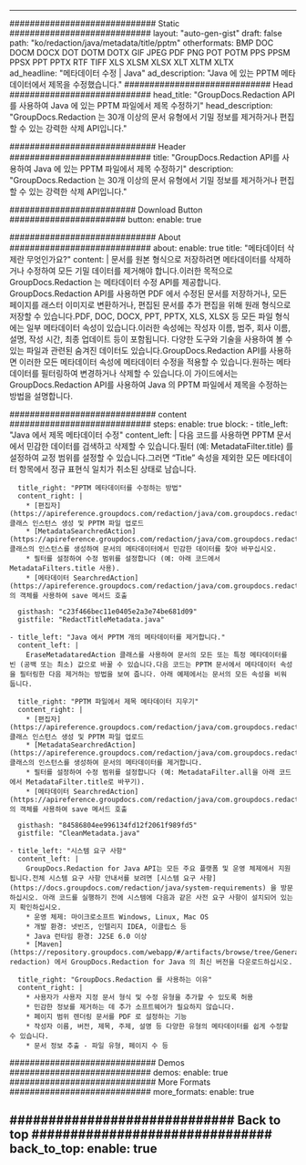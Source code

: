 
---
############################# Static ############################
layout: "auto-gen-gist" 
draft: false
path: "ko/redaction/java/metadata/title/pptm"
otherformats: BMP DOC DOCM DOCX DOT DOTM DOTX GIF JPEG PDF PNG POT POTM PPS PPSM PPSX PPT PPTX RTF TIFF XLS XLSM XLSX XLT XLTM XLTX  
ad_headline: "메타데이터 수정 | Java"
ad_description: "Java 에 있는 PPTM 메타데이터에서 제목을 수정했습니다."
############################# Head ############################
head_title: "GroupDocs.Redaction API를 사용하여 Java 에 있는 PPTM 파일에서 제목 수정하기"
head_description: "GroupDocs.Redaction 는 30개 이상의 문서 유형에서 기밀 정보를 제거하거나 편집할 수 있는 강력한 삭제 API입니다."

############################# Header ############################
title: "GroupDocs.Redaction API를 사용하여 Java 에 있는 PPTM 파일에서 제목 수정하기"
description: "GroupDocs.Redaction 는 30개 이상의 문서 유형에서 기밀 정보를 제거하거나 편집할 수 있는 강력한 삭제 API입니다."

######################### Download Button #######################
button:
    enable: true

############################# About ############################
about:
    enable: true
    title: "메타데이터 삭제란 무엇인가요?"
    content: |
        문서를 원본 형식으로 저장하려면 메타데이터를 삭제하거나 수정하여 모든 기밀 데이터를 제거해야 합니다.이러한 목적으로 GroupDocs.Redaction 는 메타데이터 수정 API를 제공합니다. GroupDocs.Redaction API를 사용하면 PDF 에서 수정된 문서를 저장하거나, 모든 페이지를 래스터 이미지로 변환하거나, 편집된 문서를 추가 편집을 위해 원래 형식으로 저장할 수 있습니다.PDF, DOC, DOCX, PPT, PPTX, XLS, XLSX 등 모든 파일 형식에는 일부 메타데이터 속성이 있습니다.이러한 속성에는 작성자 이름, 범주, 회사 이름, 설명, 작성 시간, 최종 업데이트 등이 포함됩니다. 다양한 도구와 기술을 사용하여 볼 수 있는 파일과 관련된 숨겨진 데이터도 있습니다.GroupDocs.Redaction API를 사용하면 이러한 모든 메타데이터 속성에 메타데이터 수정을 적용할 수 있습니다.원하는 메타데이터를 필터링하여 변경하거나 삭제할 수 있습니다.이 가이드에서는 GroupDocs.Redaction API를 사용하여 Java 의 PPTM 파일에서 제목을 수정하는 방법을 설명합니다.

############################# content ############################
steps:
    enable: true
    block:
    - title_left: "Java 에서 제목 메타데이터 수정"
      content_left: |
        다음 코드를 사용하면 PPTM 문서에서 민감한 데이터를 검색하고 삭제할 수 있습니다.필터 (예: MetadataFilter.title) 를 설정하여 교정 범위를 설정할 수 있습니다.그러면 “Title” 속성을 제외한 모든 메타데이터 항목에서 정규 표현식 일치가 취소된 상태로 남습니다. 

      title_right: "PPTM 메타데이터를 수정하는 방법"
      content_right: |
        * [편집자](https://apireference.groupdocs.com/redaction/java/com.groupdocs.redaction/Redactor) 클래스 인스턴스 생성 및 PPTM 파일 업로드
        * [MetadataSearchredAction](https://apireference.groupdocs.com/redaction/java/com.groupdocs.redaction.redactions/MetadataSearchRedaction) 클래스의 인스턴스를 생성하여 문서의 메타데이터에서 민감한 데이터를 찾아 바꾸십시오.
        * 필터를 설정하여 수정 범위를 설정합니다 (예: 아래 코드에서 MetadataFilters.title 사용).
        * [메타데이터 SearchredAction](https://apireference.groupdocs.com/redaction/java/com.groupdocs.redaction.redactions/MetadataSearchRedaction) 의 객체를 사용하여 save 메서드 호출 

      gisthash: "c23f466bec11e0405e2a3e74be681d09"
      gistfile: "RedactTitleMetadata.java"
      
    - title_left: "Java 에서 PPTM 개의 메타데이터를 제거합니다."
      content_left: |
        EraseMetadataredAction 클래스를 사용하여 문서의 모든 또는 특정 메타데이터를 빈 (공백 또는 최소) 값으로 바꿀 수 있습니다.다음 코드는 PPTM 문서에서 메타데이터 속성을 필터링한 다음 제거하는 방법을 보여 줍니다. 아래 예제에서는 문서의 모든 속성을 비워 둡니다. 
        
      title_right: "PPTM 파일에서 제목 메타데이터 지우기"
      content_right: |
        * [편집자](https://apireference.groupdocs.com/redaction/java/com.groupdocs.redaction/Redactor) 클래스 인스턴스 생성 및 PPTM 파일 업로드
        * [MetadataSearchredAction](https://apireference.groupdocs.com/redaction/java/com.groupdocs.redaction.redactions/MetadataSearchRedaction) 클래스의 인스턴스를 생성하여 문서의 메타데이터를 제거합니다.
        * 필터를 설정하여 수정 범위를 설정합니다 (예: MetadataFilter.all을 아래 코드에서 MetadataFilter.title로 바꾸기).
        * [메타데이터 SearchredAction](https://apireference.groupdocs.com/redaction/java/com.groupdocs.redaction.redactions/MetadataSearchRedaction) 의 객체를 사용하여 save 메서드 호출 
        
      gisthash: "84586804ee996134fd12f2061f989fd5"
      gistfile: "CleanMetadata.java"

    - title_left: "시스템 요구 사항"
      content_left: |
        GroupDocs.Redaction for Java API는 모든 주요 플랫폼 및 운영 체제에서 지원됩니다.전체 시스템 요구 사항 안내서를 보려면 [시스템 요구 사항](https://docs.groupdocs.com/redaction/java/system-requirements) 을 방문하십시오. 아래 코드를 실행하기 전에 시스템에 다음과 같은 사전 요구 사항이 설치되어 있는지 확인하십시오.
        * 운영 체제: 마이크로소프트 Windows, Linux, Mac OS
        * 개발 환경: 넷빈즈, 인텔리지 IDEA, 이클립스 등
        * Java 런타임 환경: J2SE 6.0 이상
        * [Maven](https://repository.groupdocs.com/webapp/#/artifacts/browse/tree/General/repo/com/groupdocs/groupdocs-redaction) 에서 GroupDocs.Redaction for Java 의 최신 버전을 다운로드하십시오.
        
      title_right: "GroupDocs.Redaction 를 사용하는 이유"
      content_right: |
        * 사용자가 사용자 지정 문서 형식 및 수정 유형을 추가할 수 있도록 허용
        * 민감한 정보를 제거하는 데 추가 소프트웨어가 필요하지 않습니다.
        * 페이지 범위 렌더링 문서를 PDF 로 설정하는 기능
        * 작성자 이름, 버전, 제목, 주제, 설명 등 다양한 유형의 메타데이터를 쉽게 수정할 수 있습니다.
        * 문서 정보 추출 - 파일 유형, 페이지 수 등
        

############################# Demos ############################
demos:
    enable: true
############################# More Formats ############################
more_formats:
    enable: true

############################# Back to top ###############################
back_to_top:
    enable: true
---